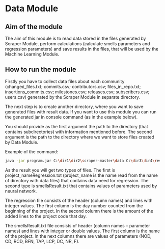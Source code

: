 # Data Module

## Aim of the module

The aim of this module is to read data stored in the files generated by Scraper Module, perform calculations (calculate smells parameters and regression parameters) and save results in the files, that will be used by the Machine Learning Module.

## How to run the module

Firstly you have to collect data files about each community (changed_files.txt; commits.csv; contributors.csv; files_in_repo.txt; insertions_commits.csv; milestones.csv; releases.csv; subscribers.csv; users.csv) generated by the Scraper Module in separate directory. 

The next step is to create another directory, where you want to save generated files with result data. 
If you want to use this module you can run the generated jar in console command (as in the example below). 

You should provide as the first argument the path to the directory (that contains subdirectories) with information mentioned before. The second argument is the path to the directory where we want to store files created by Data Module.

Example of the command:
```bash
java -jar program.jar C:\dir1\dir2\scraper-master\data C:\dir3\dir4\results
```
As the result you will get two types of files. The first is project_nameRegression.txt (project_name is the name read from the name of directory with data files) that contains data need for regression. The second type is smellsResult.txt that contains values of parameters used by neural network.

The regression file consists of the header (column names) and lines with integer values. The first column is the day number counted from the beginning of the project. In the second column there is the amount of the added lines to the project code that day.

The smellsResult.txt file consists of header (column names – parameter names) and lines with integer or double values. The first column is the name of the project. In the next columns there are values of parameters (NOD, CD, RCD, BFN, TAP, LCP, DC, NR, F).
